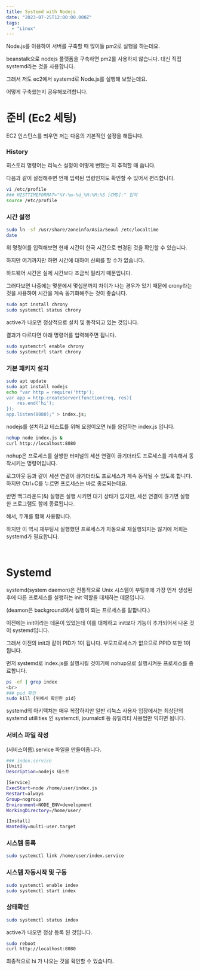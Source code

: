 ```yaml
---
title: Systemd with Nodejs
date: "2023-07-25T12:00:00.000Z"
tags:
  - "Linux"
---
```



Node.js를 이용하여 서버를 구축할 때 많이들 pm2로 실행을 하는데요.

beanstalk으로 nodejs 플랫폼을 구축하면 pm2를 사용하지 않습니다. 
대신 직접 systemd라는 것을 사용합니다.

그래서 저도 ec2에서 systemd로 Node.js를 실행해 보았는데요.

어떻게 구축했는지 공유해보려합니다.

# 준비 (Ec2 세팅)

EC2 인스턴스를 띄우면 저는 다음의 기본적인 설정을 해둡니다.

### History <a href="#headerid_1" id="headerid_1"></a>

히스토리 명령어는 리눅스 설정이 어떻게 변했는 지 추적할 때 씁니다.

다음과 같이 설정해주면 언제 입력된 명령인지도 확인할 수 있어서 편리합니다.

```bash
vi /etc/profile
### HISTTIMEFORMAT="%Y-%m-%d_%H:%M:%S [CMD]:" 입력
source /etc/profile
```

### 시간 설정 <a href="#headerid_2" id="headerid_2"></a>

```bash
sudo ln -sf /usr/share/zoneinfo/Asia/Seoul /etc/localtime
date
```

위 명령어를 입력해보면 현재 시간이 한국 시간으로 변경된 것을 확인할 수 있습니다.&#x20;

하지만 여기까지만 하면 시간에 대하여 신뢰를 할 수가 없습니다.&#x20;

하드웨어 시간은 실제 시간보다 조금씩 밀리기 때문입니다.

그러다보면 나중에는 몇분에서 몇십분까지 차이가 나는 경우가 있기 때문에 crony라는 것을 사용하여 시간을 계속 동기화해주는 것이 좋습니다.

```bash
sudo apt install chrony
sudo systemctl status chrony
```

active가 나오면 정상적으로 설치 및 동작되고 있는 것입니다.

결과가 다르다면 아래 명령어를 입력해주면 됩니다.

```bash
sudo systemctrl enable chrony
sudo systemctrl start chrony
```

### 기본 패키지 설치 <a href="#headerid_3" id="headerid_3"></a>

```bash
sudo apt update
sudo apt install nodejs
echo "var http = require('http');
var app = http.createServer(function(req, res){
	res.end('hi');
});
app.listen(8080);" > index.js;
```

nodejs를 설치하고 테스트를 위해 요청이오면 hi를 응답하는 index.js 입니다.

```bash
nohup node index.js &
curl http://localhost:8080
```

nohup은 프로세스를 실행한 터미널의 세션 연결이 끊기더라도 프로세스를 계속해서 동작시키는 명령어입니다.&#x20;

로그아웃 등과 같이 세션 연결이 끊기더라도 프로세스가 계속 동작될 수 있도록 합니다. 하지만 Ctrl+C를 누르면 프로세스는 바로 종료되는데요.&#x20;

반면 백그라운드(&) 실행은 실행 시키면 대기 상태가 없지만, 세션 연결이 끊기면 실행한 프로그램도 함께 종료됩니다.&#x20;

해서, 두개를 함께 사용합니다.&#x20;

하지만 이 역시 재부팅시 실행했던 프로세스가 자동으로 재실행되지는 않기에 저희는 systemd가 필요합니다.

<br>

# Systemd <a href="#headerid_4" id="headerid_4"></a>

systemd(system daemon)은 전통적으로 Unix 시스템이 부팅후에 가장 먼저 생성된 후에 다른 프로세스를 실행하는 init 역할을 대체하는 데몬입니다.

(deamon은 background에서 실행이 되는 프로세스를 말합니다.)

이전에는 init이라는 데몬이 있었는데 이를 대체하고 init보다 기능이 추가되어서 나온 것이 systemd입니다.

그래서 이전의 init과 같이 PID가 1이 됩니다. 부모프로세스가 없으므로 PPID 또한 1이 됩니다.

먼저 systemd로 index.js를 실행시킬 것이기에 nohup으로 실행시켜둔 프로세스를 종료합니다.

```bash
ps -ef | grep index
<br>
### pid 확인
sudo kill {위에서 확인한 pid}
```

systemd의 아키텍처는 매우 복잡하지만 일반 리눅스 사용자 입장에서는 최상단의 systemd utillities 인 systemctl, journalctl 등 유틸리티 사용법만 익히면 됩니다.

### 서비스 파일 작성

(서비스이름).service 파일을 만들어줍니다. &#x20;

```bash
### index.service
[Unit]
Description=nodejs 테스트

[Service]
ExecStart=node /home/user/index.js
Restart=always
Group=nogroup
Environment=NODE_ENV=development
WorkingDirectory=/home/user/

[Install]
WantedBy=multi-user.target
```

### 시스템 등록

```bash
sudo systemctl link /home/user/index.service
```

### 시스템 자동시작 및 구동

```bash
sudo systemctl enable index
sudo systemctl start index
```

### 상태확인

```bash
sudo systemctl status index
```

active가 나오면 정상 등록 된 것입니다.

```bash
sudo reboot
curl http://localhost:8080
```

최종적으로 hi 가 나오는 것을 확인할 수 있습니다.